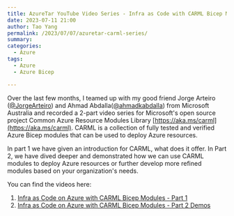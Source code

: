 ```yaml
---
title: AzureTar YouTube Video Series - Infra as Code with CARML Bicep Modules
date: 2023-07-11 21:00
author: Tao Yang
permalink: /2023/07/07/azuretar-carml-series/
summary:
categories:
  - Azure
tags:
  - Azure
  - Azure Bicep

---
```


Over the last few months, I teamed up with my good friend Jorge Arteiro ([@JorgeArteiro](https://twitter.com/JorgeArteiro)) and Ahmad Abdalla([@ahmadkabdalla](https://twitter.com/ahmadkabdalla)) from Microsoft Australia and recorded a 2-part video series for Microsoft's open source project Common Azure Resource Modules Library [https://aka.ms/carml](https://aka.ms/carml). CARML is a collection of fully tested and verified Azure Bicep modules that can be used to deploy Azure resources.

In part 1 we have given an introduction for CARML, what does it offer. In Part 2, we have dived deeper and demonstrated how we can use CARML modules to deploy Azure resources or further  develop more refined modules based on your organization's needs.

You can find the videos here:

1. [Infra as Code on Azure with CARML Bicep Modules - Part 1](https://www.youtube.com/watch?v=Xic3Ry__-2I&ab_channel=AzureTar)
2. [Infra as Code on Azure with CARML Bicep Modules - Part 2 Demos](https://www.youtube.com/watch?v=V2fKPG_1g8k&ab_channel=AzureTar)
